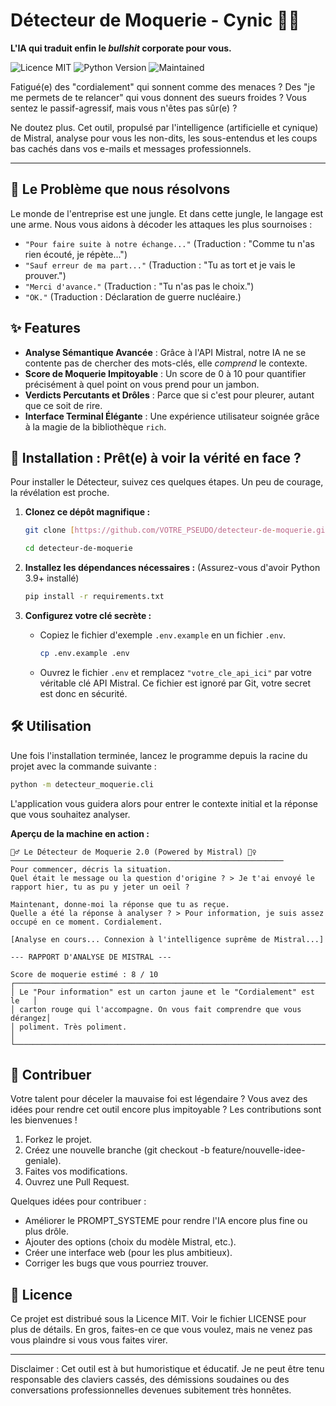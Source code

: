 # Détecteur de Moquerie - Cynic 🕵️‍♂️

**L'IA qui traduit enfin le *bullshit* corporate pour vous.**

![Licence MIT](https://img.shields.io/badge/Licence-MIT-blue.svg)
![Python Version](https://img.shields.io/badge/python-3.9+-yellow.svg)
![Maintained](https://img.shields.io/badge/Maintenu%3F-Oui%2C%20avec%20sarcasme-red.svg)

Fatigué(e) des "cordialement" qui sonnent comme des menaces ? Des "je me permets de te relancer" qui vous donnent des sueurs froides ? Vous sentez le passif-agressif, mais vous n'êtes pas sûr(e) ?

Ne doutez plus. Cet outil, propulsé par l'intelligence (artificielle et cynique) de Mistral, analyse pour vous les non-dits, les sous-entendus et les coups bas cachés dans vos e-mails et messages professionnels.

---

## 🎯 Le Problème que nous résolvons

Le monde de l'entreprise est une jungle. Et dans cette jungle, le langage est une arme. Nous vous aidons à décoder les attaques les plus sournoises :

-   `"Pour faire suite à notre échange..."` (Traduction : "Comme tu n'as rien écouté, je répète...")
-   `"Sauf erreur de ma part..."` (Traduction : "Tu as tort et je vais le prouver.")
-   `"Merci d'avance."` (Traduction : "Tu n'as pas le choix.")
-   `"OK."` (Traduction : Déclaration de guerre nucléaire.)

## ✨ Features

-   **Analyse Sémantique Avancée** : Grâce à l'API Mistral, notre IA ne se contente pas de chercher des mots-clés, elle *comprend* le contexte.
-   **Score de Moquerie Impitoyable** : Un score de 0 à 10 pour quantifier précisément à quel point on vous prend pour un jambon.
-   **Verdicts Percutants et Drôles** : Parce que si c'est pour pleurer, autant que ce soit de rire.
-   **Interface Terminal Élégante** : Une expérience utilisateur soignée grâce à la magie de la bibliothèque `rich`.

## 🚀 Installation : Prêt(e) à voir la vérité en face ?

Pour installer le Détecteur, suivez ces quelques étapes. Un peu de courage, la révélation est proche.

1.  **Clonez ce dépôt magnifique :**
    ```bash
    git clone [https://github.com/VOTRE_PSEUDO/detecteur-de-moquerie.git](https://github.com/VOTRE_PSEUDO/detecteur-de-moquerie.git)

    cd detecteur-de-moquerie
    ```

2.  **Installez les dépendances nécessaires :** (Assurez-vous d'avoir Python 3.9+ installé)
    ```bash
    pip install -r requirements.txt
    ```

3.  **Configurez votre clé secrète :**
    -   Copiez le fichier d'exemple `.env.example` en un fichier `.env`.
    
        ```bash
        cp .env.example .env
        ```
    -   Ouvrez le fichier `.env` et remplacez `"votre_cle_api_ici"` par votre véritable clé API Mistral. Ce fichier est ignoré par Git, votre secret est donc en sécurité.

## 🛠️ Utilisation

Une fois l'installation terminée, lancez le programme depuis la racine du projet avec la commande suivante :

```bash
python -m detecteur_moquerie.cli
```

L'application vous guidera alors pour entrer le contexte initial et la réponse que vous souhaitez analyser.

**Aperçu de la machine en action :**
```
🕵️‍♂️ Le Détecteur de Moquerie 2.0 (Powered by Mistral) 🕵️‍♀️
─────────────────────────────────────────────────────────────
Pour commencer, décris la situation.
Quel était le message ou la question d'origine ? > Je t'ai envoyé le rapport hier, tu as pu y jeter un oeil ?

Maintenant, donne-moi la réponse que tu as reçue.
Quelle a été la réponse à analyser ? > Pour information, je suis assez occupé en ce moment. Cordialement.

[Analyse en cours... Connexion à l'intelligence suprême de Mistral...]

--- RAPPORT D'ANALYSE DE MISTRAL ---

Score de moquerie estimé : 8 / 10
┌─────────────────────────────────────────────────────────────────────────┐
│ Le "Pour information" est un carton jaune et le "Cordialement" est le   │
│ carton rouge qui l'accompagne. On vous fait comprendre que vous dérangez│
│ poliment. Très poliment.                                                │
└─────────────────────────────────────────────────────────────────────────┘
```

## 🤝 Contribuer

Votre talent pour déceler la mauvaise foi est légendaire ? Vous avez des idées pour rendre cet outil encore plus impitoyable ? Les contributions sont les bienvenues !

1. Forkez le projet.
2. Créez une nouvelle branche (git checkout -b feature/nouvelle-idee-geniale).
3. Faites vos modifications.
4. Ouvrez une Pull Request.

Quelques idées pour contribuer :

- Améliorer le PROMPT_SYSTEME pour rendre l'IA encore plus fine ou plus drôle.
- Ajouter des options (choix du modèle Mistral, etc.).
- Créer une interface web (pour les plus ambitieux).
- Corriger les bugs que vous pourriez trouver.

## 📜 Licence
Ce projet est distribué sous la Licence MIT. Voir le fichier LICENSE pour plus de détails. En gros, faites-en ce que vous voulez, mais ne venez pas vous plaindre si vous vous faites virer.

---

Disclaimer : Cet outil est à but humoristique et éducatif. Je ne peut être tenu responsable des claviers cassés, des démissions soudaines ou des conversations professionnelles devenues subitement très honnêtes.